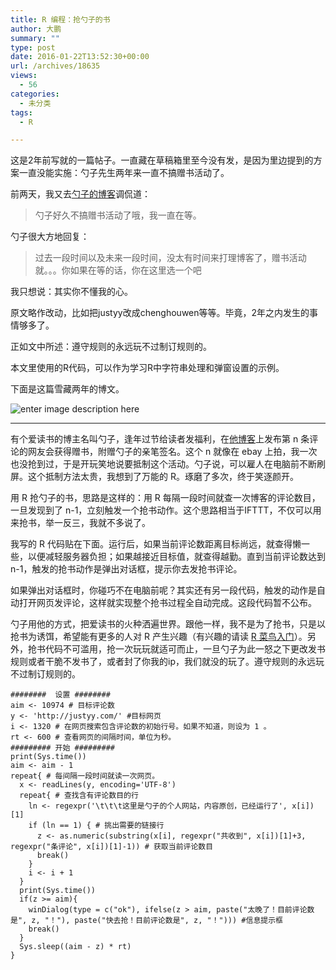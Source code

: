 ```yaml
---
title: R 编程：抢勺子的书
author: 大鹏
summary: ""
type: post
date: 2016-01-22T13:52:30+00:00
url: /archives/18635
views:
  - 56
categories:
  - 未分类
tags:
  - R

---
```

这是2年前写就的一篇帖子。一直藏在草稿箱里至今没有发，是因为里边提到的方案一直没能实施：勺子先生两年来一直不搞赠书活动了。

前两天，我又去[勺子的博客][1]调侃道：

> 勺子好久不搞赠书活动了哦，我一直在等。

勺子很大方地回复：

> 过去一段时间以及未来一段时间，没太有时间来打理博客了，赠书活动就。。。你如果在等的话，你在这里选一个吧

我只想说：其实你不懂我的心。

原文略作改动，比如把justyy改成chenghouwen等等。毕竟，2年之内发生的事情够多了。

正如文中所述：遵守规则的永远玩不过制订规则的。

本文里使用的R代码，可以作为学习R中字符串处理和弹窗设置的示例。

下面是这篇雪藏两年的博文。

![enter image description here][2]

* * *

有个爱读书的博主名叫勺子，逢年过节给读者发福利，在[他博客][3]上发布第 n 条评论的网友会获得赠书，附赠勺子的亲笔签名。这个 n 就像在 ebay 上拍，我一次也没抢到过，于是开玩笑地说要抵制这个活动。勺子说，可以雇人在电脑前不断刷屏。这个抵制方法太贵，我想到了万能的 R。琢磨了多次，终于笑逐颜开。

用 R 抢勺子的书，思路是这样的：用 R 每隔一段时间就查一次博客的评论数目，一旦发现到了 n-1，立刻触发一个抢书动作。这个思路相当于IFTTT，不仅可以用来抢书，举一反三，我就不多说了。

我写的 R 代码贴在下面。运行后，如果当前评论数距离目标尚远，就查得懒一些，以便减轻服务器负担；如果越接近目标值，就查得越勤。直到当前评论数达到 n-1，触发的抢书动作是弹出对话框，提示你去发抢书评论。

如果弹出对话框时，你碰巧不在电脑前呢？其实还有另一段代码，触发的动作是自动打开网页发评论，这样就实现整个抢书过程全自动完成。这段代码暂不公布。

勺子用他的方式，把爱读书的火种洒遍世界。跟他一样，我不是为了抢书，只是以抢书为诱饵，希望能有更多的人对 R 产生兴趣（有兴趣的请读 [R 菜鸟入门][4]）。另外，抢书代码不可滥用，抢一次玩玩就适可而止，一旦勺子为此一怒之下更改发书规则或者干脆不发书了，或者封了你我的ip，我们就没的玩了。遵守规则的永远玩不过制订规则的。

    ########  设置 ########
    aim <- 10974 # 目标评论数
    y <- 'http://justyy.com/' #目标网页
    i <- 1320 # 在网页搜索包含评论数的初始行号。如果不知道，则设为 1 。
    rt <- 600 # 查看网页的间隔时间，单位为秒。
    ######### 开始 #########
    print(Sys.time())
    aim <- aim - 1
    repeat{ # 每间隔一段时间就读一次网页。
      x <- readLines(y, encoding='UTF-8')
      repeat{ # 查找含有评论数目的行
        ln <- regexpr('\t\t\t这里是勺子的个人网站，内容原创，已经运行了', x[i])[1]
        if (ln == 1) { # 挑出需要的链接行
          z <- as.numeric(substring(x[i], regexpr("共收到", x[i])[1]+3, regexpr("条评论", x[i])[1]-1)) # 获取当前评论数目
          break()
        }
        i <- i + 1
      }
      print(Sys.time())
      if(z >= aim){
        winDialog(type = c("ok"), ifelse(z > aim, paste("太晚了！目前评论数是", z, "！"), paste("快去抢！目前评论数是", z, "！"))) #信息提示框
        break()
      }  
      Sys.sleep((aim - z) * rt)
    }

 [1]: https://chenghouwen.com/archives/37659#comment-60973
 [2]: http://mayersche-blog.de/wp-content/uploads/2014/05/10-Gruende-warum-man-Buecher-lesen-sollte.jpg
 [3]: https://chenghouwen.com
 [4]: http://dapengde.com/r4dummies
